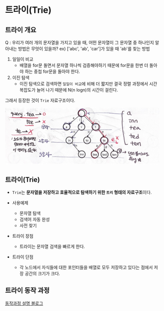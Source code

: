 # 트라이(Trie)

## 트라이 개요
Q : 우리가 여러 개의 문자열을 가지고 있을 때, 어떤 문자열이 그 문자열 중 하나인지 알아내는 방법은 무엇이 있을까?
ex) ['abc', 'ab', 'car']가 있을 때 'ab'를 찾는 방법

1. 일일이 비교
   - 배열을 for문 돌면서 문자열 하나씩 검증해야하기 때문에 for문을 한번 더 돌아야 하는 중첩 for문을 돌아야 한다.
2. 이진 탐색
   - 이진 탐색으로 검색하면 `일일이 비교`에 비해 더 짧지만 결국 정렬 과정에서 시간 복잡도가 늘어 나기 때문에 N(n logn)의 시간이 걸린다.

그래서 등장한 것이 `Trie` 자료구조이다.

![트라이](assets/1.png)

## 트라이(Trie)
- `Trie`는 **문자열을 저장하고 효율적으로 탐색하기 위한 `트리` 형태의 자료구조**이다.

- 사용예제
  - 문자열 탐색
  - 검색어 자동 완성
  - 사전 찾기

- 트라이 장점
  - 트라이는 문자열 검색을 빠르게 한다.
- 트라이 단점
  - 각 노드에서 자식들에 대한 포인터들을 배열로 모두 저장하고 있다는 점에서 저장 공간의 크기가 크다.

## 트라이 동작 과정
[동작과정 설명 블로그](https://velog.io/@kimdukbae/%EC%9E%90%EB%A3%8C%EA%B5%AC%EC%A1%B0-%ED%8A%B8%EB%9D%BC%EC%9D%B4-Trie)
